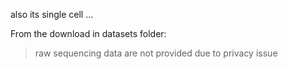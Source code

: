 
also its single cell ... 

From the download in datasets folder: 
> raw sequencing data are not provided due to privacy issue